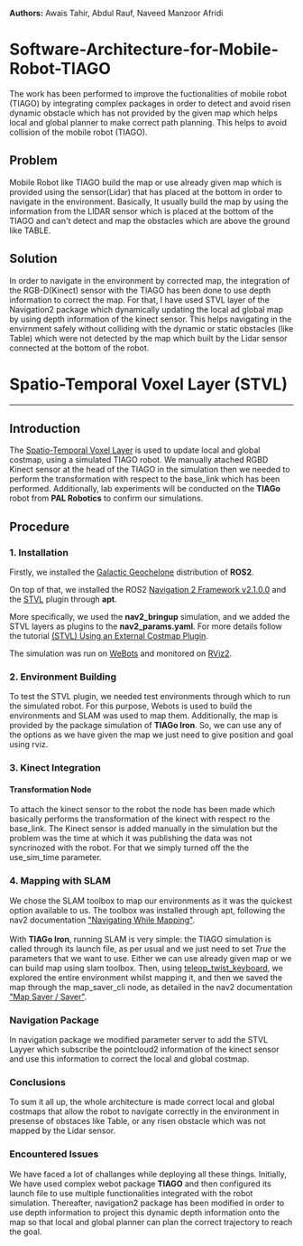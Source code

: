**Authors:** Awais Tahir, Abdul Rauf, Naveed Manzoor Afridi
# Software-Architecture-for-Mobile-Robot-TIAGO
The work has been performed to improve the fuctionalities of mobile robot (TIAGO) by integrating complex packages in order to detect and avoid risen dynamic obstacle which has not provided by the given map which helps local and global planner to make correct path planning. This helps to avoid collision of the mobile robot (TIAGO). 
## Problem
  Mobile Robot like TIAGO build the map or use already given map which is provided using the sensor(Lidar) that has placed at the bottom in order to navigate in the environment. Basically, It usually build the map by using the information from the LIDAR sensor which is placed at the bottom of the TIAGO and can't detect and map the obstacles which are above the ground like TABLE.
## Solution 
  In order to navigate in the environment by corrected map, the integration of the RGB-D(Kinect) sensor with the TIAGO has been done to use depth information to correct the map.
For that, I have used STVL layer of the Navigation2 package which dynamically updating the local ad global map by using depth information of the kinect sensor. This helps navigating in the envirnment safely without colliding with the dynamic or static obstacles (like Table) which were not detected by the map which built by the Lidar sensor connected at the bottom of the robot.

# Spatio-Temporal Voxel Layer (STVL)
-------------------------------------------------------------------------------
## Introduction
The [Spatio-Temporal Voxel Layer](https://github.com/SteveMacenski/spatio_temporal_voxel_layer/tree/galactic) is used to update  local and global costmap, using a simulated TIAGO robot. We manually atached RGBD Kinect sensor at the head of the TIAGO in the simulation then we needed to perform the transformation with respect to the base_link which has been performed.
Additionally, lab experiments will be conducted on the **TIAGo** robot from **PAL Robotics** to confirm our simulations.

## Procedure
### 1. Installation
Firstly, we installed the [Galactic Geochelone](https://docs.ros.org/en/galactic/index.html) distribution of **ROS2**.

On top of that, we installed the ROS2 [Navigation 2 Framework v2.1.0.0](https://navigation.ros.org/) and the [STVL](https://github.com/SteveMacenski/spatio_temporal_voxel_layer/tree/galactic) plugin through **apt**.

More specifically, we used the **nav2_bringup** simulation, and we added the STVL layers as plugins to the **nav2_params.yaml**.
For more details follow the tutorial [(STVL) Using an External Costmap Plugin](https://navigation.ros.org/tutorials/docs/navigation2_with_stvl.html).

The simulation was run on [WeBots](https://cyberbotics.com/) and monitored on [RViz2](https://index.ros.org/p/rviz2/).

### 2. Environment Building
To test the STVL plugin, we needed test environments through which to run the simulated robot. For this purpose, Webots is used to build the environments and SLAM was used to map them. Additionally, the map is provided by the package simulation of **TIAGo Iron**. So, we can use any of the options as we have given the map we just need to give position and goal using rviz.
### 3. Kinect Integration

#### Transformation Node
To attach the kinect sensor to the robot the node has been made which basically performs the transformation of the kinect with respect ro the base_link.
The Kinect sensor is added manually in the simulation but the problem was the time at which it was publishing the data was not syncrinozed with the robot. For that we simply turned off the the use_sim_time parameter. 
### 4. Mapping with SLAM
We chose the SLAM toolbox to map our environments as it was the quickest option available to us. The toolbox was installed through apt, following the nav2 documentation ["Navigating While Mapping"](https://navigation.ros.org/tutorials/docs/navigation2_with_slam.html).  
<br>
With **TIAGo Iron**, running SLAM is very simple: the TIAGO simulation is called through its launch file, as per usual and we just need to set *True* the parameters that we want to use. Either we can use already given map or we can build map using slam toolbox.
Then, using [teleop_twist_keyboard](http://wiki.ros.org/teleop_twist_keyboard), we explored the entire environment whilst mapping it, and then we saved the map through the map_saver_cli node, as detailed in the nav2 documentation ["Map Saver / Saver"](https://navigation.ros.org/configuration/packages/configuring-map-server.html).
<br>
### Navigation Package
In navigation package we modified parameter server to add the STVL Layyer which subscribe the pointcloud2 information of the kinect sensor and use this information to correct the local and global costmap.
### Conclusions
To sum it all up, the whole architecture is made correct local and global costmaps that allow the robot to navigate correctly in the environment in presense of obstaces like Table, or any risen obstacle which was not mapped by the Lidar sensor.

### Encountered Issues
We have faced a lot of challanges while deploying all these things. 
Initially, We have used complex webot package **TIAGO** and then configured its launch file to use multiple functionalities integrated with the robot simulation. 
Thereafter, navigation2 package has been modified in order to use depth information to project this dynamic depth information onto the map so that local and global planner can plan the correct trajectory to reach the goal.
